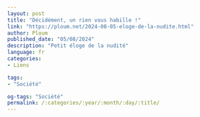 ```yaml
---
layout: post
title: "Décidément, un rien vous habille !"
link: "https://ploum.net/2024-08-05-eloge-de-la-nudite.html"
author: Ploum
published_date: "05/08/2024"
description: "Petit éloge de la nudité"
language: fr
categories:
- Liens

tags:
- "Société"

og-tags: "Société"
permalink: /:categories/:year/:month/:day/:title/
---
```

